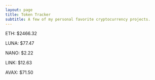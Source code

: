 ```yaml
---
layout: page
title: Token Tracker
subtitle: A few of my personal favorite cryptocurrency projects.
---
```


<!--BEGINCRYPTOINPUT-->
ETH: $2466.32

LUNA: $77.47

NANO: $2.22

LINK: $12.63

AVAX: $71.50

<!--ENDCRYPTOINPUT-->
